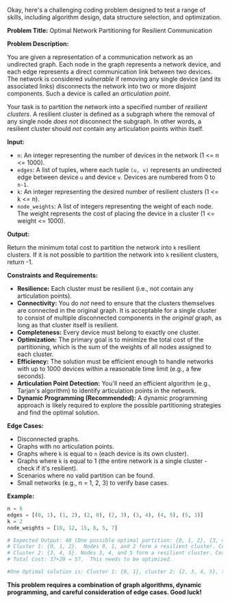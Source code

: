 Okay, here's a challenging coding problem designed to test a range of skills, including algorithm design, data structure selection, and optimization.

**Problem Title:** Optimal Network Partitioning for Resilient Communication

**Problem Description:**

You are given a representation of a communication network as an undirected graph. Each node in the graph represents a network device, and each edge represents a direct communication link between two devices. The network is considered *vulnerable* if removing any single device (and its associated links) disconnects the network into two or more disjoint components. Such a device is called an *articulation point*.

Your task is to partition the network into a specified number of *resilient clusters*. A resilient cluster is defined as a subgraph where the removal of any single node *does not* disconnect the subgraph. In other words, a resilient cluster should *not* contain any articulation points within itself.

**Input:**

*   `n`: An integer representing the number of devices in the network (1 <= n <= 1000).
*   `edges`: A list of tuples, where each tuple `(u, v)` represents an undirected edge between device `u` and device `v`. Devices are numbered from 0 to `n-1`.
*   `k`: An integer representing the desired number of resilient clusters (1 <= k <= n).
*   `node_weights`: A list of integers representing the weight of each node. The weight represents the cost of placing the device in a cluster (1 <= weight <= 1000).

**Output:**

Return the minimum total cost to partition the network into `k` resilient clusters. If it is not possible to partition the network into `k` resilient clusters, return -1.

**Constraints and Requirements:**

*   **Resilience:** Each cluster must be resilient (i.e., not contain any articulation points).
*   **Connectivity:** You do *not* need to ensure that the clusters themselves are connected in the original graph. It is acceptable for a single cluster to consist of multiple disconnected components in the *original* graph, as long as that cluster itself is resilient.
*   **Completeness:** Every device must belong to exactly one cluster.
*   **Optimization:** The primary goal is to minimize the total cost of the partitioning, which is the sum of the weights of all nodes assigned to each cluster.
*   **Efficiency:** The solution must be efficient enough to handle networks with up to 1000 devices within a reasonable time limit (e.g., a few seconds).
*   **Articulation Point Detection:** You'll need an efficient algorithm (e.g., Tarjan's algorithm) to identify articulation points in the network.
*   **Dynamic Programming (Recommended):** A dynamic programming approach is likely required to explore the possible partitioning strategies and find the optimal solution.

**Edge Cases:**

*   Disconnected graphs.
*   Graphs with no articulation points.
*   Graphs where `k` is equal to `n` (each device is its own cluster).
*   Graphs where `k` is equal to 1 (the entire network is a single cluster - check if it's resilient).
*   Scenarios where no valid partition can be found.
*   Small networks (e.g., n = 1, 2, 3) to verify base cases.

**Example:**

```python
n = 6
edges = [(0, 1), (1, 2), (2, 0), (2, 3), (3, 4), (4, 5), (5, 3)]
k = 2
node_weights = [10, 12, 15, 8, 5, 7]

# Expected Output: 40 (One possible optimal partition: {0, 1, 2}, {3, 4, 5} -> 10 + 12 + 15 + 8 + 5 + 7 = 57, but after removing articulation point 2 and 3, {0, 1}, {}, {} are the result.)
# Cluster 1: {0, 1, 2}.  Nodes 0, 1, and 2 form a resilient cluster. Cost: 10 + 12 + 15 = 37
# Cluster 2: {3, 4, 5}. Nodes 3, 4, and 5 form a resilient cluster. Cost: 8 + 5 + 7 = 20
# Total Cost: 37+20 = 57.  This needs to be optimized.

#One Optimal solution is: Cluster 1: {0, 1}, cluster 2: {2, 3, 4, 5}, total cost: 10+12+15+8+5+7 = 57

```

**This problem requires a combination of graph algorithms, dynamic programming, and careful consideration of edge cases.  Good luck!**
